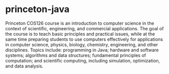 # princeton-java
Princeton COS126 course is an introduction to computer science in the context of scientific, engineering, and commercial applications. The goal of the course is to teach basic principles and practical issues, while at the same time preparing students to use computers effectively for applications in computer science, physics, biology, chemistry, engineering, and other disciplines. Topics include: programming in Java; hardware and software systems; algorithms and data structures; fundamental principles of computation; and scientific computing, including simulation, optimization, and data analysis.
